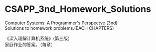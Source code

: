 # CSAPP_3nd_Homework_Solutions
Computer Systems: A Programmer's Perspectve (3nd)  
Solutions to homework problems.(EACH CHAPTERS)  

《深入理解计算机系统》(第三版）  
家庭作业的答案。（每章）  

